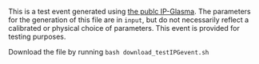 This is a test event generated using [the publc IP-Glasma](https://github.com/chunshen1987/ipglasma). The parameters for the generation of this file are in `input`, but do not necessarily reflect a calibrated or physical choice of parameters. This event is provided for testing purposes.

Download the file by running `bash download_testIPGevent.sh`
